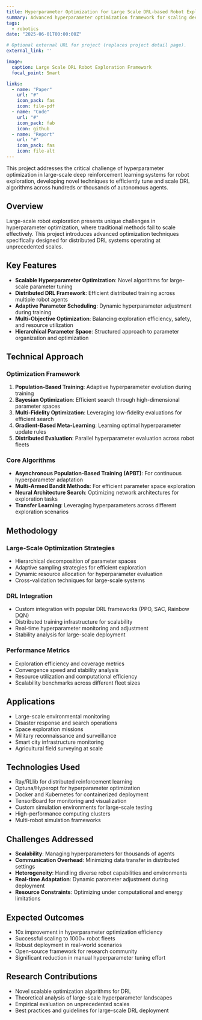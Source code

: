 ```yaml
---
title: Hyperparameter Optimization for Large Scale DRL-based Robot Exploration
summary: Advanced hyperparameter optimization framework for scaling deep reinforcement learning algorithms to large-scale multi-robot exploration scenarios.
tags:
  - robotics
date: "2025-06-01T00:00:00Z"

# Optional external URL for project (replaces project detail page).
external_link: ''

image:
  caption: Large Scale DRL Robot Exploration Framework
  focal_point: Smart

links:
  - name: "Paper"
    url: "#"
    icon_pack: fas
    icon: file-pdf
  - name: "Code"
    url: "#"
    icon_pack: fab
    icon: github
  - name: "Report"
    url: "#"
    icon_pack: fas
    icon: file-alt
---
```


This project addresses the critical challenge of hyperparameter optimization in large-scale deep reinforcement learning systems for robot exploration, developing novel techniques to efficiently tune and scale DRL algorithms across hundreds or thousands of autonomous agents.

## Overview

Large-scale robot exploration presents unique challenges in hyperparameter optimization, where traditional methods fail to scale effectively. This project introduces advanced optimization techniques specifically designed for distributed DRL systems operating at unprecedented scales.

## Key Features

- **Scalable Hyperparameter Optimization**: Novel algorithms for large-scale parameter tuning
- **Distributed DRL Framework**: Efficient distributed training across multiple robot agents
- **Adaptive Parameter Scheduling**: Dynamic hyperparameter adjustment during training
- **Multi-Objective Optimization**: Balancing exploration efficiency, safety, and resource utilization
- **Hierarchical Parameter Space**: Structured approach to parameter organization and optimization

## Technical Approach

### Optimization Framework

1. **Population-Based Training**: Adaptive hyperparameter evolution during training
2. **Bayesian Optimization**: Efficient search through high-dimensional parameter spaces
3. **Multi-Fidelity Optimization**: Leveraging low-fidelity evaluations for efficient search
4. **Gradient-Based Meta-Learning**: Learning optimal hyperparameter update rules
5. **Distributed Evaluation**: Parallel hyperparameter evaluation across robot fleets

### Core Algorithms

- **Asynchronous Population-Based Training (APBT)**: For continuous hyperparameter adaptation
- **Multi-Armed Bandit Methods**: For efficient parameter space exploration
- **Neural Architecture Search**: Optimizing network architectures for exploration tasks
- **Transfer Learning**: Leveraging hyperparameters across different exploration scenarios

## Methodology

### Large-Scale Optimization Strategies
- Hierarchical decomposition of parameter spaces
- Adaptive sampling strategies for efficient exploration
- Dynamic resource allocation for hyperparameter evaluation
- Cross-validation techniques for large-scale systems

### DRL Integration
- Custom integration with popular DRL frameworks (PPO, SAC, Rainbow DQN)
- Distributed training infrastructure for scalability
- Real-time hyperparameter monitoring and adjustment
- Stability analysis for large-scale deployment

### Performance Metrics
- Exploration efficiency and coverage metrics
- Convergence speed and stability analysis
- Resource utilization and computational efficiency
- Scalability benchmarks across different fleet sizes

## Applications

- Large-scale environmental monitoring
- Disaster response and search operations
- Space exploration missions
- Military reconnaissance and surveillance
- Smart city infrastructure monitoring
- Agricultural field surveying at scale

## Technologies Used

- Ray/RLlib for distributed reinforcement learning
- Optuna/Hyperopt for hyperparameter optimization
- Docker and Kubernetes for containerized deployment
- TensorBoard for monitoring and visualization
- Custom simulation environments for large-scale testing
- High-performance computing clusters
- Multi-robot simulation frameworks

## Challenges Addressed

- **Scalability**: Managing hyperparameters for thousands of agents
- **Communication Overhead**: Minimizing data transfer in distributed settings
- **Heterogeneity**: Handling diverse robot capabilities and environments
- **Real-time Adaptation**: Dynamic parameter adjustment during deployment
- **Resource Constraints**: Optimizing under computational and energy limitations

## Expected Outcomes

- 10x improvement in hyperparameter optimization efficiency
- Successful scaling to 1000+ robot fleets
- Robust deployment in real-world scenarios
- Open-source framework for research community
- Significant reduction in manual hyperparameter tuning effort

## Research Contributions

- Novel scalable optimization algorithms for DRL
- Theoretical analysis of large-scale hyperparameter landscapes
- Empirical evaluation on unprecedented scales
- Best practices and guidelines for large-scale DRL deployment
